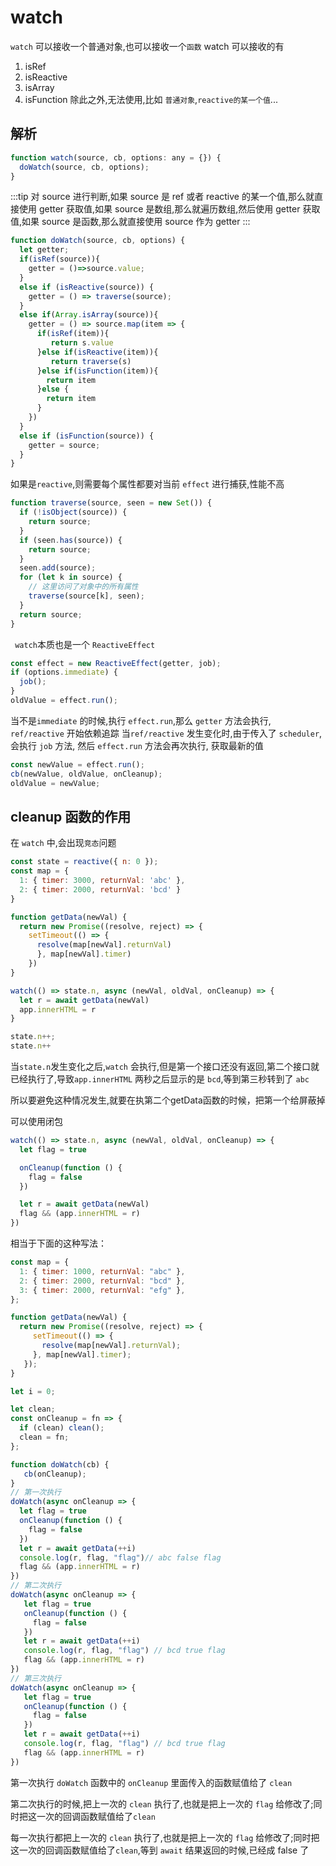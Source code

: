# watch

`watch` 可以接收一个普通对象,也可以接收一个`函数`
watch 可以接收的有
1. isRef
2. isReactive
3. isArray
4. isFunction
除此之外,无法使用,比如 `普通对象`,`reactive的某一个值`...

## 解析
```js
function watch(source, cb, options: any = {}) {
  doWatch(source, cb, options);
}
```
:::tip
  对 source 进行判断,如果 source 是 ref 或者 reactive 的某一个值,那么就直接使用 getter 获取值,如果 source 是数组,那么就遍历数组,然后使用 getter 获取值,如果 source 是函数,那么就直接使用 source 作为 getter
:::
```js
function doWatch(source, cb, options) {
  let getter;
  if(isRef(source)){
    getter = ()=>source.value;
  }
  else if (isReactive(source)) {
    getter = () => traverse(source);
  }
  else if(Array.isArray(source)){
    getter = () => source.map(item => {
      if(isRef(item)){
         return s.value
      }else if(isReactive(item)){
         return traverse(s)
      }else if(isFunction(item)){
        return item
      }else {
        return item
      }
    })
  }
  else if (isFunction(source)) {
    getter = source;
  }
}
```
如果是`reactive`,则需要每个属性都要对当前 `effect` 进行捕获,性能不高
```js
function traverse(source, seen = new Set()) {
  if (!isObject(source)) {
    return source;
  }
  if (seen.has(source)) {
    return source;
  }
  seen.add(source);
  for (let k in source) {
    // 这里访问了对象中的所有属性
    traverse(source[k], seen);
  }
  return source;
}
```
<blue><code> watch</code>本质也是一个 <code>ReactiveEffect</code> </blue>  

```js
const effect = new ReactiveEffect(getter, job);
if (options.immediate) {
  job();
}
oldValue = effect.run();
```
当不是`immediate` 的时候,执行 `effect.run`,那么 `getter` 方法会执行, `ref/reactive` 开始依赖追踪
当`ref/reactive` 发生变化时,由于传入了 `scheduler`, 会执行 `job` 方法, 然后 `effect.run` 方法会再次执行, 获取最新的值

```js
const newValue = effect.run();
cb(newValue, oldValue, onCleanup);
oldValue = newValue;
```

## cleanup 函数的作用
在 `watch` 中,会出现`竞态`问题

```js
const state = reactive({ n: 0 });
const map = {
  1: { timer: 3000, returnVal: 'abc' },
  2: { timer: 2000, returnVal: 'bcd' }
}

function getData(newVal) {
  return new Promise((resolve, reject) => {
    setTimeout(() => {
      resolve(map[newVal].returnVal)
      }, map[newVal].timer)
    })
}

```
```js
watch(() => state.n, async (newVal, oldVal, onCleanup) => {
  let r = await getData(newVal)
  app.innerHTML = r
}

state.n++;
state.n++
```
当`state.n`发生变化之后,`watch` 会执行,但是第一个接口还没有返回,第二个接口就已经执行了,导致`app.innerHTML` 两秒之后显示的是 `bcd`,等到第三秒转到了 `abc`

所以要避免这种情况发生,就要在执第二个getData函数的时候，把第一个给屏蔽掉  

<blue>可以使用闭包</blue>

```js
watch(() => state.n, async (newVal, oldVal, onCleanup) => {
  let flag = true

  onCleanup(function () {
    flag = false
  })

  let r = await getData(newVal)
  flag && (app.innerHTML = r)
})
```
相当于下面的这种写法：
```js
const map = {
  1: { timer: 1000, returnVal: "abc" },
  2: { timer: 2000, returnVal: "bcd" },
  3: { timer: 2000, returnVal: "efg" },
};

function getData(newVal) {
  return new Promise((resolve, reject) => {
     setTimeout(() => {
       resolve(map[newVal].returnVal);
     }, map[newVal].timer);
   });
}

let i = 0;

let clean;
const onCleanup = fn => {
  if (clean) clean();
  clean = fn;
};

function doWatch(cb) {
   cb(onCleanup);
}
// 第一次执行
doWatch(async onCleanup => {
  let flag = true
  onCleanup(function () {
    flag = false
  })
  let r = await getData(++i)
  console.log(r, flag, "flag")// abc false flag
  flag && (app.innerHTML = r)
})
// 第二次执行
doWatch(async onCleanup => {
   let flag = true
   onCleanup(function () {
     flag = false
   })
   let r = await getData(++i)
   console.log(r, flag, "flag") // bcd true flag
   flag && (app.innerHTML = r)
})
// 第三次执行
doWatch(async onCleanup => {
   let flag = true
   onCleanup(function () {
     flag = false
   })
   let r = await getData(++i)
   console.log(r, flag, "flag") // bcd true flag
   flag && (app.innerHTML = r)
})
```
第一次执行 `doWatch` 函数中的 `onCleanup` 里面传入的函数赋值给了 `clean`  

第二次执行的时候,把上一次的 `clean` 执行了,也就是把上一次的 `flag` 给修改了;同时把这一次的回调函数赋值给了`clean`

每一次执行都把上一次的 `clean` 执行了,也就是把上一次的 `flag` 给修改了;同时把这一次的回调函数赋值给了`clean`,等到 `await` 结果返回的时候,已经成 false 了